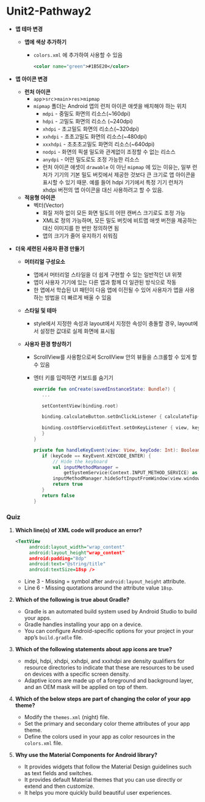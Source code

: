 # Unit2-Pathway2



* **앱 테마 변경**

  * **앱에 색상 추가하기**

    * `colors.xml` 에 추가하여 사용할 수 있음

      ```xml
      <color name="green">#1B5E20</color>
      ```

* **앱 아이콘 변경**

  * **런처 아이콘**
    * `app`>`src`>`main`>`res`>`mipmap`
    * `mipmap` 폴더는 Android 앱의 런처 아이콘 애셋을 배치해야 하는 위치
      * `mdpi` - 중밀도 화면의 리소스(~160dpi)
      * `hdpi` - 고밀도 화면의 리소스 (~240dpi)
      * `xhdpi` - 초고밀도 화면의 리소스(~320dpi)
      * `xxhdpi` - 초초고밀도 화면의 리소스(~480dpi)
      * `xxxhdpi` - 초초초고밀도 화면의 리소스(~640dpi)
      * `nodpi` - 화면의 픽셀 밀도와 관계없이 조정할 수 없는 리소스
      * `anydpi` - 어떤 밀도로도 조정 가능한 리소스
      * 런처 아이콘 애셋이 `drawable` 이 아닌 `mipmap` 에 있는 이유는, 일부 런처가 기기의 기본 밀도 버킷에서 제공한 것보다 큰 크기로 앱 아이콘을 표시할 수 있기 때문. 예를 들어 hdpi 기기에서 특정 기기 런처가 xhdpi 버전의 앱 아이콘을 대신 사용하려고 할 수 있음.
  * **적응형 아이콘**
    * 벡터(Vector)
      * 화질 저하 없이 모든 화면 밀도의 어떤 캔버스 크기로도 조정 가능
      * XML로 정의 가능하며, 모든 밀도 버킷에 비트맵 애셋 버전을 제공하는 대신 이미지를 한 번만 정의하면 됨
      * 앱의 크기가 줄어 유지하기 쉬워짐

* **더욱 세련된 사용자 환경 만들기**

  * **머터리얼 구성요소**

    * 앱에서 머터리얼 스타일을 더 쉽게 구현할 수 있는 일반적인 UI 위젯
    * 앱이 사용자 기기에 있는 다른 앱과 함께 더 일관된 방식으로 작동
    * 한 앱에서 학습된 UI 패턴이 다음 앱에 이전될 수 있어 사용자가 앱을 사용하는 방법을 더 빠르게 배울 수 있음

  * **스타일 및 테마**

    * style에서 지정한 속성과 layout에서 지정한 속성이 충돌할 경우, layout에서 설정한 값대로 실제 화면에 표시됨

  * **사용자 환경 향상하기**

    * ScrollView를 사용함으로써 ScrollView 안의 뷰들을 스크롤할 수 있게 할 수 있음

    * 엔터 키를 입력하면 키보드를 숨기기

      ```kotlin
      override fun onCreate(savedInstanceState: Bundle?) {
         ...
      
         setContentView(binding.root)
      
         binding.calculateButton.setOnClickListener { calculateTip() }
      
         binding.costOfServiceEditText.setOnKeyListener { view, keyCode, _ -> handleKeyEvent(view, keyCode)
         }
      }
      
      private fun handleKeyEvent(view: View, keyCode: Int): Boolean {
         if (keyCode == KeyEvent.KEYCODE_ENTER) {
             // Hide the keyboard
             val inputMethodManager =
                 getSystemService(Context.INPUT_METHOD_SERVICE) as InputMethodManager
             inputMethodManager.hideSoftInputFromWindow(view.windowToken, 0)
             return true
         }
         return false
      }
      ```



### Quiz

1. **Which line(s) of XML code will produce an error?**

   ```xml
   <TextView
        android:layout_width="wrap_content"
        android:layout_height"wrap_content"
        android:padding="8dp"
        android:text="@string/title"
        android:textSize=18sp />
   ```

   * Line 3 - Missing = symbol after `android:layout_height` attribute.
   * Line 6 - Missing quotations around the attribute value `18sp`.

2. **Which of the following is true about Gradle?**

   * Gradle is an automated build system used by Android Studio to build your apps.
   * Gradle handles installing your app on a device.
   * You can configure Android-specific options for your project in your app’s `build.gradle` file.

3. **Which of the following statements about app icons are true?**

   * mdpi, hdpi, xhdpi, xxhdpi, and xxxhdpi are density qualifiers for resource directories to indicate that these are resources to be used on devices with a specific screen density.
   * Adaptive icons are made up of a foreground and background layer, and an OEM mask will be applied on top of them.

4. **Which of the below steps are part of changing the color of your app theme?**

   * Modify the `themes.xml` (night) file.
   * Set the primary and secondary color theme attributes of your app theme.
   * Define the colors used in your app as color resources in the `colors.xml` file.

5. **Why use the Material Components for Android library?**

   * It provides widgets that follow the Material Design guidelines such as text fields and switches.
   * It provides default Material themes that you can use directly or extend and then customize.
   * It helps you more quickly build beautiful user experiences.